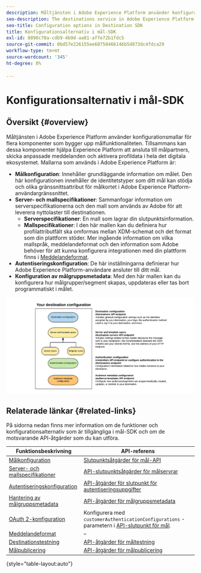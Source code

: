 ```yaml
---
description: Måltjänsten i Adobe Experience Platform använder konfigurationsmallar för flera komponenter som bygger upp målfunktionaliteten. Tillsammans kan dessa komponenter hjälpa Experience Platform att ansluta till målpartners, skicka anpassade meddelanden och aktivera profildata i hela det digitala ekosystemet.
seo-description: The destinations service in Adobe Experience Platform uses configuration templates for several components that build up the destinations functionality. Combined, these components allow Experience Platform to connect to destination partners, send custom messages, and activate profile data across the digital ecosystem.
seo-title: Configuration options in Destination SDK
title: Konfigurationsalternativ i mål-SDK
exl-id: 8890c70a-cdb9-4b9d-aa81-affe72b1fdc5
source-git-commit: 0bd57e226155ee68758466146b5d873dc4fdca29
workflow-type: tm+mt
source-wordcount: '345'
ht-degree: 0%

---
```


# Konfigurationsalternativ i mål-SDK

## Översikt {#overview}

Måltjänsten i Adobe Experience Platform använder konfigurationsmallar för flera komponenter som bygger upp målfunktionaliteten. Tillsammans kan dessa komponenter hjälpa Experience Platform att ansluta till målpartners, skicka anpassade meddelanden och aktivera profildata i hela det digitala ekosystemet. Mallarna som används i Adobe Experience Platform är:

* **Målkonfiguration**: Innehåller grundläggande information om målet. Den här konfigurationen innehåller de identitetstyper som ditt mål kan stödja och olika gränssnittsattribut för målkortet i Adobe Experience Platform-användargränssnittet.
* **Server- och mallspecifikationer**: Sammanfogar information om serverspecifikationerna och den mall som används av Adobe för att leverera nyttolaster till destinationen.
   * **Serverspecifikationer**: En mall som lagrar din slutpunktsinformation.
   * **Mallspecifikationer**: I den här mallen kan du definiera hur profilattributfält ska omformas mellan XDM-schemat och det format som din plattform stöder. Mer ingående information om vilka mallspråk, meddelandeformat och den information som Adobe behöver för att kunna konfigurera integrationen med din plattform finns i [Meddelandeformat](./message-format.md).
* **Autentiseringskonfiguration**: De här inställningarna definierar hur Adobe Experience Platform-användare ansluter till ditt mål.
* **Konfiguration av målgruppsmetadata**: Med den här mallen kan du konfigurera hur målgrupper/segment skapas, uppdateras eller tas bort programmatiskt i målet.

![SDK-mallar och konfigurationer för mål](./assets/self-service-configuration.png)

## Relaterade länkar {#related-links}

På sidorna nedan finns mer information om de funktioner och konfigurationsalternativ som är tillgängliga i mål-SDK och om de motsvarande API-åtgärder som du kan utföra.

| Funktionsbeskrivning | API-referens |
|--- |--- |
| [Målkonfiguration](./destination-configuration.md) | [Slutpunktsåtgärder för mål-API](./destination-configuration-api.md) |
| [Server- och mallspecifikationer](./server-and-template-configuration.md) | [API-slutpunktsåtgärder för målservrar](./destination-server-api.md) |
| [Autentiseringskonfiguration](./authentication-configuration.md) | [API-åtgärder för slutpunkt för autentiseringsuppgifter](./credentials-configuration-api.md) |
| [Hantering av målgruppsmetadata](./audience-metadata-management.md) | [API-åtgärder för målgruppsmetadata](./audience-metadata-api.md) |
| [OAuth 2-konfiguration](./oauth2-authentication.md) | Konfigurera med `customerAuthenticationConfigurations` -parametern i [API-slutpunkt för mål](./destination-configuration-api.md). |
| [Meddelandeformat](./message-format.md) | – |
| [Destinationstestning](./test-destination.md) | [API-åtgärder för måltestning](./destination-testing-api.md) |
| [Målpublicering](./configure-destination-instructions.md#publish-destination) | [API-åtgärder för målpublicering](./destination-publish-api.md) |

{style=&quot;table-layout:auto&quot;}
